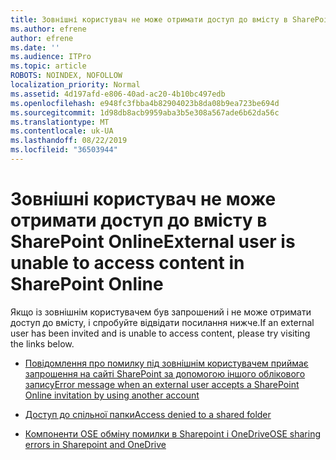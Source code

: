 ```yaml
---
title: Зовнішні користувач не може отримати доступ до вмісту в SharePoint Online
ms.author: efrene
author: efrene
ms.date: ''
ms.audience: ITPro
ms.topic: article
ROBOTS: NOINDEX, NOFOLLOW
localization_priority: Normal
ms.assetid: 4d197afd-e806-40ad-ac20-4b10bc497edb
ms.openlocfilehash: e948fc3fbba4b82904023b8da08b9ea723be694d
ms.sourcegitcommit: 1d98db8acb9959aba3b5e308a567ade6b62da56c
ms.translationtype: MT
ms.contentlocale: uk-UA
ms.lasthandoff: 08/22/2019
ms.locfileid: "36503944"
---
```

# <a name="external-user-is-unable-to-access-content-in-sharepoint-online"></a><span data-ttu-id="1200f-102">Зовнішні користувач не може отримати доступ до вмісту в SharePoint Online</span><span class="sxs-lookup"><span data-stu-id="1200f-102">External user is unable to access content in SharePoint Online</span></span>

<span data-ttu-id="1200f-103">Якщо із зовнішнім користувачем був запрошений і не може отримати доступ до вмісту, і спробуйте відвідати посилання нижче.</span><span class="sxs-lookup"><span data-stu-id="1200f-103">If an external user has been invited and is unable to access content, please try visiting the links below.</span></span>

- [<span data-ttu-id="1200f-104">Повідомлення про помилку під зовнішнім користувачем приймає запрошення на сайті SharePoint за допомогою іншого облікового запису</span><span class="sxs-lookup"><span data-stu-id="1200f-104">Error message when an external user accepts a SharePoint Online invitation by using another account</span></span>](https://docs.microsoft.com/sharepoint/support/sharing-and-permissions/error-when-external-user-accepts-an-invitation-by-using-another-account)

- [<span data-ttu-id="1200f-105">Доступ до спільної папки</span><span class="sxs-lookup"><span data-stu-id="1200f-105">Access denied to a shared folder</span></span>](https://support.office.com/article/users-can-t-access-a-shared-folder-in-sharepoint-online-b5923bcb-a944-44c4-96c5-6312377040de?ui=en-US&rs=en-US&ad=US)

- [<span data-ttu-id="1200f-106">Компоненти OSE обміну помилки в Sharepoint і OneDrive</span><span class="sxs-lookup"><span data-stu-id="1200f-106">OSE sharing errors in Sharepoint and OneDrive</span></span>](https://docs.microsoft.com/sharepoint/sharepoint-onedrive-error-message)

